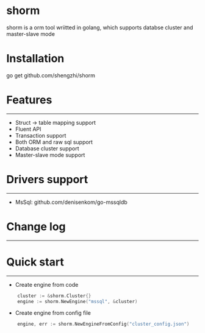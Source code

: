 # shorm
shorm is a orm tool wriitted in golang, which supports databse cluster and master-slave mode
# Installation
  go get github.com/shengzhi/shorm
# Features
---
- Struct -> table mapping support
- Fluent API
- Transaction support
- Both ORM and raw sql support
- Database cluster support
- Master-slave mode support

# Drivers support
---
- MsSql: github.com/denisenkom/go-mssqldb

# Change log
---


# Quick start
---
- Create engine from code

```Go
    cluster := &shorm.Cluster{}  
	engine := shorm.NewEngine("mssql", &cluster)
```

- Create engine from config file
```Go
	engine, err := shorm.NewEngineFromConfig("cluster_config.json")
```

